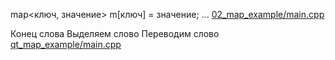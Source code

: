 map<ключ, значение>
m[ключ] = значение;
...
[02_map_example/main.cpp](02_map_example/main.cpp)

Конец слова
Выделяем слово
Переводим слово
[qt_map_example/main.cpp](qt_map_example/main.cpp)

